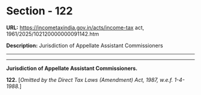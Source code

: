 # Section - 122

**URL:** https://incometaxindia.gov.in/acts/income-tax act, 1961/2025/102120000000091142.htm

**Description:** Jurisdiction of Appellate Assistant Commissioners

---

****

**Jurisdiction of Appellate Assistant Commissioners.**

**122.** [_Omitted by the Direct Tax Laws (Amendment) Act, 1987, w.e.f. 1-4-1988._]